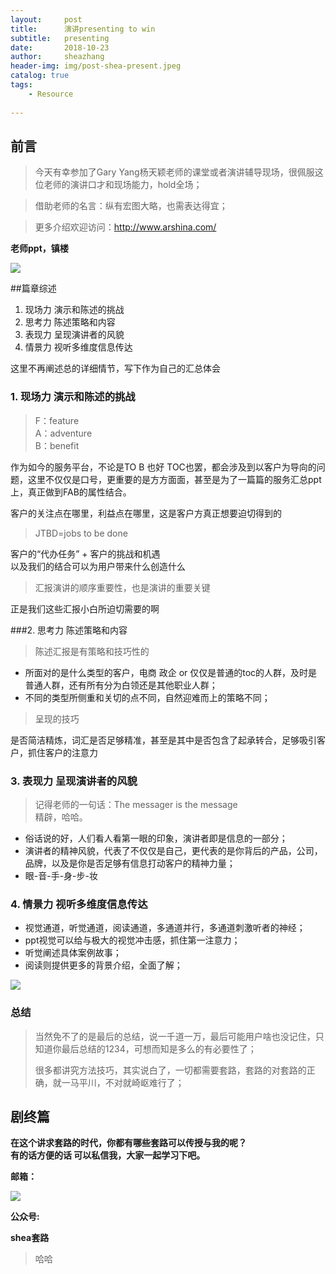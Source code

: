 ```yaml
---
layout:     post
title:      演讲presenting to win
subtitle:   presenting
date:       2018-10-23
author:     sheazhang
header-img: img/post-shea-present.jpeg
catalog: true
tags:
    - Resource
    
---
```


## 前言

> 今天有幸参加了Gary Yang杨天颖老师的课堂或者演讲辅导现场，很佩服这位老师的演讲口才和现场能力，hold全场；

> 借助老师的名言：纵有宏图大略，也需表达得宜；

> 更多介绍欢迎访问：http://www.arshina.com/


**老师ppt，镇楼**

![](https://i.imgur.com/OALGGGS.png)


##篇章综述

1. 现场力 演示和陈述的挑战
2. 思考力 陈述策略和内容
3. 表现力 呈现演讲者的风貌
4. 情景力 视听多维度信息传达

这里不再阐述总的详细情节，写下作为自己的汇总体会

### 1. 现场力 演示和陈述的挑战
 
>F：feature  
>A：adventure  
>B：benefit  

作为如今的服务平台，不论是TO B 也好 TOC也罢，都会涉及到以客户为导向的问题，这里不仅仅是口号，更重要的是方方面面，甚至是为了一篇篇的服务汇总ppt上，真正做到FAB的属性结合。


客户的关注点在哪里，利益点在哪里，这是客户方真正想要迫切得到的

>JTBD=jobs to be done

客户的“代办任务” + 客户的挑战和机遇   
以及我们的结合可以为用户带来什么创造什么


>汇报演讲的顺序重要性，也是演讲的重要关键

正是我们这些汇报小白所迫切需要的啊

###2. 思考力 陈述策略和内容

>陈述汇报是有策略和技巧性的

- 所面对的是什么类型的客户，电商 政企 or 仅仅是普通的toc的人群，及时是普通人群，还有所有分为白领还是其他职业人群；
- 不同的类型所侧重和关切的点不同，自然迎难而上的策略不同；

> 呈现的技巧

是否简洁精炼，词汇是否足够精准，甚至是其中是否包含了起承转合，足够吸引客户，抓住客户的注意力


### 3. 表现力 呈现演讲者的风貌

> 记得老师的一句话：The messager is the message  
> 精辟，哈哈。


- 俗话说的好，人们看人看第一眼的印象，演讲者即是信息的一部分；
- 演讲者的精神风貌，代表了不仅仅是自己，更代表的是你背后的产品，公司，品牌，以及是你是否足够有信息打动客户的精神力量；
- 眼-音-手-身-步-妆 

### 4. 情景力 视听多维度信息传达

- 视觉通道，听觉通道，阅读通道，多通道并行，多通道刺激听者的神经；
- ppt视觉可以给与极大的视觉冲击感，抓住第一注意力；
- 听觉阐述具体案例故事；
- 阅读则提供更多的背景介绍，全面了解；

![](https://i.imgur.com/O7DC3JW.png)


### 总结

> 当然免不了的是最后的总结，说一千道一万，最后可能用户啥也没记住，只知道你最后总结的1234，可想而知是多么的有必要性了；
> 
> 很多都讲究方法技巧，其实说白了，一切都需要套路，套路的对套路的正确，就一马平川，不对就崎岖难行了；

## 剧终篇

**在这个讲求套路的时代，你都有哪些套路可以传授与我的呢？**  
**有的话方便的话 可以私信我，大家一起学习下吧。**

**邮箱：**

![](https://i.imgur.com/ZuFV0fE.jpg)

**公众号:**

**shea套路**    


>哈哈